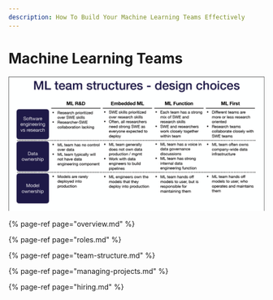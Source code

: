 ```yaml
---
description: How To Build Your Machine Learning Teams Effectively
---
```


# Machine Learning Teams

![](../../.gitbook/assets/team-structures.png)

{% page-ref page="overview.md" %}

{% page-ref page="roles.md" %}

{% page-ref page="team-structure.md" %}

{% page-ref page="managing-projects.md" %}

{% page-ref page="hiring.md" %}



